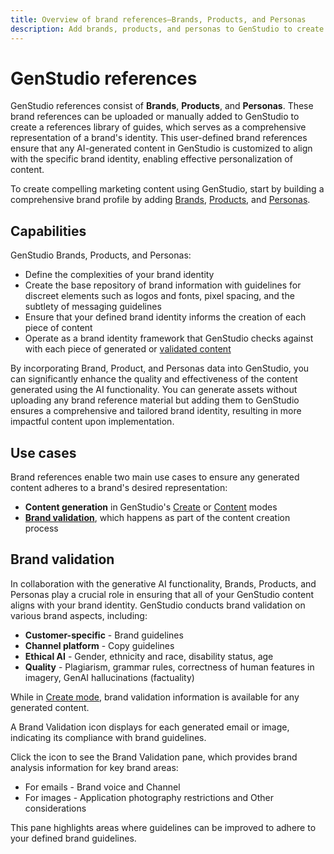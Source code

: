 ```yaml
---
title: Overview of brand references—Brands, Products, and Personas
description: Add brands, products, and personas to GenStudio to create a comprehensive brand profile that includes all aspects of a brand's representation.
---
```


# GenStudio references

GenStudio references consist of **Brands**, **Products**, and **Personas**. These brand references can be uploaded or manually added to GenStudio to create a references library of guides, which serves as a comprehensive representation of a brand's identity. This user-defined brand references ensure that any AI-generated content in GenStudio is customized to align with the specific brand identity, enabling effective personalization of content.

To create compelling marketing content using GenStudio, start by building a comprehensive brand profile by adding [Brands](/help/user-guide/references/brands.md), [Products](/help/user-guide/references/products.md), and [Personas](/help/user-guide/references/personas.md).

## Capabilities

GenStudio Brands, Products, and Personas:

* Define the complexities of your brand identity
* Create the base repository of brand information with guidelines for discreet elements such as logos and fonts, pixel spacing, and the subtlety of messaging guidelines
* Ensure that your defined brand identity informs the creation of each piece of content
* Operate as a brand identity framework that GenStudio checks against with each piece of generated or [validated content](#brand-validation)

By incorporating Brand, Product, and Personas data into GenStudio, you can significantly enhance the quality and effectiveness of the content generated using the AI functionality. You can generate assets without uploading any brand reference material but adding them to GenStudio ensures a comprehensive and tailored brand identity, resulting in more impactful content upon implementation.

## Use cases

Brand references enable two main use cases to ensure any generated content adheres to a brand's desired representation:

* **Content generation** in GenStudio's [Create](/help/user-guide/create/overview.md) or [Content](/help/user-guide/content/overview.md) modes
* [**Brand validation**](#brand-validation), which happens as part of the content creation process

<!-- ## Governance

## Limitations -->

## Brand validation

In collaboration with the generative AI functionality, Brands, Products, and Personas play a crucial role in ensuring that all of your GenStudio content aligns with your brand identity. GenStudio conducts brand validation on various brand aspects, including:

* **Customer-specific** - Brand guidelines
* **Channel platform** - Copy guidelines
* **Ethical AI** - Gender, ethnicity and race, disability status, age
* **Quality** - Plagiarism, grammar rules, correctness of human features in imagery, GenAI hallucinations (factuality)

While in [Create mode](/help/user-guide/create/overview.md), brand validation information is available for any generated content.

A Brand Validation icon displays for each generated email or image, indicating its compliance with brand guidelines.

Click the icon to see the Brand Validation pane, which provides brand analysis information for key brand areas:

* For emails - Brand voice and Channel
* For images - Application photography restrictions and Other considerations

This pane highlights areas where guidelines can be improved to adhere to your defined brand guidelines.
<!-- ## Tutorials

See Add brand references to learn how to add brands, products, and personas to GenStudio.

## Sample guides

## Brands

## Products

## Personas -->
